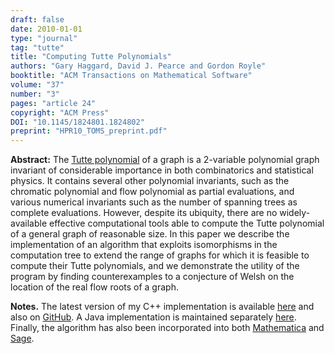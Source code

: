 ```yaml
---
draft: false
date: 2010-01-01
type: "journal"
tag: "tutte"
title: "Computing Tutte Polynomials"
authors: "Gary Haggard, David J. Pearce and Gordon Royle"
booktitle: "ACM Transactions on Mathematical Software"
volume: "37"
number: "3"
pages: "article 24"
copyright: "ACM Press"
DOI: "10.1145/1824801.1824802"
preprint: "HPR10_TOMS_preprint.pdf"
---
```


**Abstract:** The [Tutte polynomial](https://en.wikipedia.org/wiki/Tutte_polynomial) of a graph is a 2-variable polynomial graph invariant of considerable importance in both combinatorics and statistical physics. It contains several other polynomial invariants, such as the chromatic polynomial and flow polynomial as partial evaluations, and various numerical invariants such as the number of spanning trees as complete evaluations. However, despite its ubiquity, there are no widely-available effective computational tools able to compute the Tutte polynomial of a general graph of reasonable size. In this paper we describe the implementation of an algorithm that exploits isomorphisms in the computation tree to extend the range of graphs for which it is feasible to compute their Tutte polynomials, and we demonstrate the utility of the program by finding counterexamples to a conjecture of Welsh on the location of the real flow roots of a graph.

**Notes.** The latest version of my C++ implementation is available [here](../../files/tuttepoly-v0.9.18.tgz) and also on [GitHub](https://github.com/DavePearce/TuttePoly).  A Java implementation is maintained separately [here](https://github.com/klapaukh/JTuttePoly).  Finally, the algorithm has also been incorporated into both [Mathematica](https://mathworld.wolfram.com/TuttePolynomial.html) and [Sage](https://doc.sagemath.org/html/en/reference/graphs/sage/graphs/tutte_polynomial.html).
